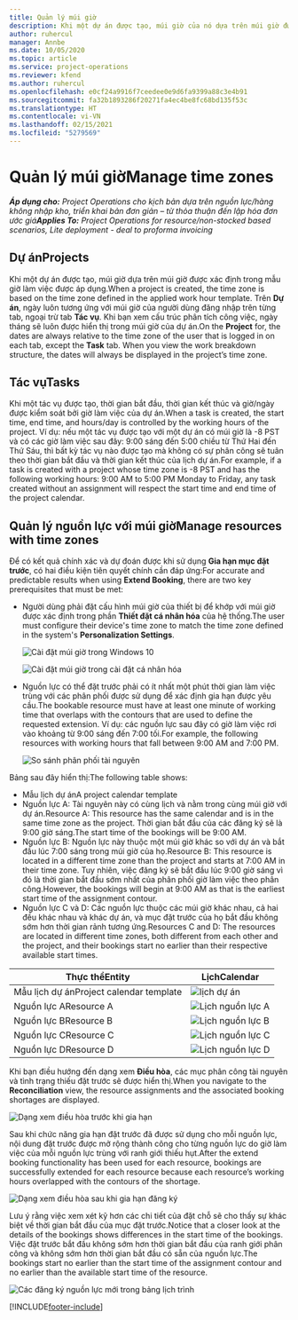 ```yaml
---
title: Quản lý múi giờ
description: Khi một dự án được tạo, múi giờ của nó dựa trên múi giờ được xác định trong mẫu giờ làm việc được áp dụng.
author: ruhercul
manager: Annbe
ms.date: 10/05/2020
ms.topic: article
ms.service: project-operations
ms.reviewer: kfend
ms.author: ruhercul
ms.openlocfilehash: e0cf24a9916f7ceedee0e9d6fa9399a88c3e4b91
ms.sourcegitcommit: fa32b1893286f20271fa4ec4be8fc68bd135f53c
ms.translationtype: HT
ms.contentlocale: vi-VN
ms.lasthandoff: 02/15/2021
ms.locfileid: "5279569"
---
```

# <a name="manage-time-zones"></a><span data-ttu-id="8dbfe-103">Quản lý múi giờ</span><span class="sxs-lookup"><span data-stu-id="8dbfe-103">Manage time zones</span></span>

<span data-ttu-id="8dbfe-104">_**Áp dụng cho:** Project Operations cho kịch bản dựa trên nguồn lực/hàng không nhập kho, triển khai bản đơn giản – từ thỏa thuận đến lập hóa đơn ước giá_</span><span class="sxs-lookup"><span data-stu-id="8dbfe-104">_**Applies To:** Project Operations for resource/non-stocked based scenarios, Lite deployment - deal to proforma invoicing_</span></span>


## <a name="projects"></a><span data-ttu-id="8dbfe-105">Dự án</span><span class="sxs-lookup"><span data-stu-id="8dbfe-105">Projects</span></span>

<span data-ttu-id="8dbfe-106">Khi một dự án được tạo, múi giờ dựa trên múi giờ được xác định trong mẫu giờ làm việc được áp dụng.</span><span class="sxs-lookup"><span data-stu-id="8dbfe-106">When a project is created, the time zone is based on the time zone defined in the applied work hour template.</span></span> <span data-ttu-id="8dbfe-107">Trên **Dự án**, ngày luôn tương ứng với múi giờ của người dùng đăng nhập trên từng tab, ngoại trừ tab **Tác vụ**. Khi bạn xem cấu trúc phân tích công việc, ngày tháng sẽ luôn được hiển thị trong múi giờ của dự án.</span><span class="sxs-lookup"><span data-stu-id="8dbfe-107">On the **Project** for, the dates are always relative to the time zone of the user that is logged in on each tab, except the **Task** tab. When you view the work breakdown structure, the dates will always be displayed in the project’s time zone.</span></span>

## <a name="tasks"></a><span data-ttu-id="8dbfe-108">Tác vụ</span><span class="sxs-lookup"><span data-stu-id="8dbfe-108">Tasks</span></span>

<span data-ttu-id="8dbfe-109">Khi một tác vụ được tạo, thời gian bắt đầu, thời gian kết thúc và giờ/ngày được kiểm soát bởi giờ làm việc của dự án.</span><span class="sxs-lookup"><span data-stu-id="8dbfe-109">When a task is created, the start time, end time, and hours/day is controlled by the working hours of the project.</span></span> <span data-ttu-id="8dbfe-110">Ví dụ: nếu một tác vụ được tạo với một dự án có múi giờ là -8 PST và có các giờ làm việc sau đây: 9:00 sáng đến 5:00 chiều từ Thứ Hai đến Thứ Sáu, thì bất kỳ tác vụ nào được tạo mà không có sự phân công sẽ tuân theo thời gian bắt đầu và thời gian kết thúc của lịch dự án.</span><span class="sxs-lookup"><span data-stu-id="8dbfe-110">For example, if a task is created with a project whose time zone is -8 PST and has the following working hours: 9:00 AM to 5:00 PM Monday to Friday, any task created without an assignment will respect the start time and end time of the project calendar.</span></span>

## <a name="manage-resources-with-time-zones"></a><span data-ttu-id="8dbfe-111">Quản lý nguồn lực với múi giờ</span><span class="sxs-lookup"><span data-stu-id="8dbfe-111">Manage resources with time zones</span></span>

<span data-ttu-id="8dbfe-112">Để có kết quả chính xác và dự đoán được khi sử dụng **Gia hạn mục đặt trước**, có hai điều kiện tiên quyết chính cần đáp ứng:</span><span class="sxs-lookup"><span data-stu-id="8dbfe-112">For accurate and predictable results when using **Extend Booking**, there are two key prerequisites that must be met:</span></span>  

- <span data-ttu-id="8dbfe-113">Người dùng phải đặt cấu hình múi giờ của thiết bị để khớp với múi giờ được xác định trong phần **Thiết đặt cá nhân hóa** của hệ thống.</span><span class="sxs-lookup"><span data-stu-id="8dbfe-113">The user must configure their device's time zone to match the time zone defined in the system's **Personalization Settings**.</span></span>
 
  ![Cài đặt múi giờ trong Windows 10](media/reconcile-assignments-03.png)

  ![Cài đặt múi giờ trong cài đặt cá nhân hóa](media/reconcile-assignments-04.png)
 
- <span data-ttu-id="8dbfe-116">Nguồn lực có thể đặt trước phải có ít nhất một phút thời gian làm việc trùng với các phân phối được sử dụng để xác định gia hạn được yêu cầu.</span><span class="sxs-lookup"><span data-stu-id="8dbfe-116">The bookable resource must have at least one minute of working time that overlaps with the contours that are used to define the requested extension.</span></span> <span data-ttu-id="8dbfe-117">Ví dụ: các nguồn lực sau đây có giờ làm việc rơi vào khoảng từ 9:00 sáng đến 7:00 tối.</span><span class="sxs-lookup"><span data-stu-id="8dbfe-117">For example, the following resources with working hours that fall between 9:00 AM and 7:00 PM.</span></span> 

  ![So sánh phân phối tài nguyên](media/reconcile-assignments-05.png)

<span data-ttu-id="8dbfe-119">Bảng sau đây hiển thị:</span><span class="sxs-lookup"><span data-stu-id="8dbfe-119">The following table shows:</span></span>

- <span data-ttu-id="8dbfe-120">Mẫu lịch dự án</span><span class="sxs-lookup"><span data-stu-id="8dbfe-120">A project calendar template</span></span>
- <span data-ttu-id="8dbfe-121">Nguồn lực A: Tài nguyên này có cùng lịch và nằm trong cùng múi giờ với dự án.</span><span class="sxs-lookup"><span data-stu-id="8dbfe-121">Resource A: This resource has the same calendar and is in the same time zone as the project.</span></span> <span data-ttu-id="8dbfe-122">Thời gian bắt đầu của các đăng ký sẽ là 9:00 giờ sáng.</span><span class="sxs-lookup"><span data-stu-id="8dbfe-122">The start time of the bookings will be 9:00 AM.</span></span>
- <span data-ttu-id="8dbfe-123">Nguồn lực B: Nguồn lực này thuộc một múi giờ khác so với dự án và bắt đầu lúc 7:00 sáng trong múi giờ của họ.</span><span class="sxs-lookup"><span data-stu-id="8dbfe-123">Resource B: This resource is located in a different time zone than the project and starts at 7:00 AM in their time zone.</span></span> <span data-ttu-id="8dbfe-124">Tuy nhiên, việc đăng ký sẽ bắt đầu lúc 9:00 giờ sáng vì đó là thời gian bắt đầu sớm nhất của phân phối giờ làm việc theo phân công.</span><span class="sxs-lookup"><span data-stu-id="8dbfe-124">However, the bookings will begin at 9:00 AM as that is the earliest start time of the assignment contour.</span></span>
- <span data-ttu-id="8dbfe-125">Nguồn lực C và D: Các nguồn lực thuộc các múi giờ khác nhau, cả hai đều khác nhau và khác dự án, và mục đặt trước của họ bắt đầu không sớm hơn thời gian rảnh tương ứng.</span><span class="sxs-lookup"><span data-stu-id="8dbfe-125">Resources C and D: The resources are located in different time zones, both different from each other and the project, and their bookings start no earlier than their respective available start times.</span></span>

|<span data-ttu-id="8dbfe-126">Thực thể</span><span class="sxs-lookup"><span data-stu-id="8dbfe-126">Entity</span></span>  |<span data-ttu-id="8dbfe-127">Lịch</span><span class="sxs-lookup"><span data-stu-id="8dbfe-127">Calendar</span></span>  |
|-|-|
|<span data-ttu-id="8dbfe-128">Mẫu lịch dự án</span><span class="sxs-lookup"><span data-stu-id="8dbfe-128">Project calendar template</span></span>   | ![lịch dự án](media/reconcile-assignments-06.png) |
|<span data-ttu-id="8dbfe-130">Nguồn lực A</span><span class="sxs-lookup"><span data-stu-id="8dbfe-130">Resource A</span></span>  | ![Lịch nguồn lực A](media/reconcile-assignments-06.png) |
|<span data-ttu-id="8dbfe-132">Nguồn lực B</span><span class="sxs-lookup"><span data-stu-id="8dbfe-132">Resource B</span></span>  |  ![Lịch nguồn lực B](media/reconcile-assignments-07.png) |
|<span data-ttu-id="8dbfe-134">Nguồn lực C</span><span class="sxs-lookup"><span data-stu-id="8dbfe-134">Resource C</span></span>  |  ![Lịch nguồn lực C](media/reconcile-assignments-08.png) |
|<span data-ttu-id="8dbfe-136">Nguồn lực D</span><span class="sxs-lookup"><span data-stu-id="8dbfe-136">Resource D</span></span>  | ![Lịch nguồn lực D](media/reconcile-assignments-09.png)  |
 
<span data-ttu-id="8dbfe-138">Khi bạn điều hướng đến dạng xem **Điều hòa**, các mục phân công tài nguyên và tình trạng thiếu đặt trước sẽ được hiển thị.</span><span class="sxs-lookup"><span data-stu-id="8dbfe-138">When you navigate to the **Reconciliation** view, the resource assignments and the associated booking shortages are displayed.</span></span>

![Dạng xem điều hòa trước khi gia hạn](media/reconcile-assignments-10.png)

<span data-ttu-id="8dbfe-140">Sau khi chức năng gia hạn đặt trước đã được sử dụng cho mỗi nguồn lực, nội dung đặt trước được mở rộng thành công cho từng nguồn lực do giờ làm việc của mỗi nguồn lực trùng với ranh giới thiếu hụt.</span><span class="sxs-lookup"><span data-stu-id="8dbfe-140">After the extend booking functionality has been used for each resource, bookings are successfully extended for each resource because each resource’s working hours overlapped with the contours of the shortage.</span></span>

![Dạng xem điều hòa sau khi gia hạn đăng ký](media/reconcile-assignments-11.png) 

<span data-ttu-id="8dbfe-142">Lưu ý rằng việc xem xét kỹ hơn các chi tiết của đặt chỗ sẽ cho thấy sự khác biệt về thời gian bắt đầu của mục đặt trước.</span><span class="sxs-lookup"><span data-stu-id="8dbfe-142">Notice that a closer look at the details of the bookings shows differences in the start time of the bookings.</span></span> <span data-ttu-id="8dbfe-143">Việc đặt trước bắt đầu không sớm hơn thời gian bắt đầu của ranh giới phân công và không sớm hơn thời gian bắt đầu có sẵn của nguồn lực.</span><span class="sxs-lookup"><span data-stu-id="8dbfe-143">The bookings start no earlier than the start time of the assignment contour and no earlier than the available start time of the resource.</span></span>

![Các đăng ký nguồn lực mới trong bảng lịch trình](media/reconcile-assignments-12.png)


[!INCLUDE[footer-include](../includes/footer-banner.md)]